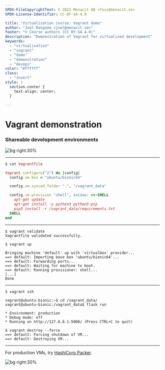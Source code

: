 ```yaml
---
SPDX-FileCopyrightText: © 2023 Menacit AB <foss@menacit.se>
SPDX-License-Identifier: CC-BY-SA-4.0

title: "Virtualisation course: Vagrant demo"
author: "Joel Rangsmo <joel@menacit.se>"
footer: "© Course authors (CC BY-SA 4.0)"
description: "Demonstration of Vagrant for virtualised development"
keywords:
  - "virtualisation"
  - "vagrant"
  - "demo"
  - "demonstration"
  - "devops"
color: "#ffffff"
class:
  - "invert"
style: |
  section.center {
    text-align: center;
  }

---
```

<!-- _footer: "%ATTRIBUTION_PREFIX% NASA/JPL-Caltech (CC BY 2.0)" -->
# Vagrant demonstration
### Shareable development environments

![bg right:30%](images/23-retro_space.jpg)

---
```ruby
$ cat Vagrantfile 

Vagrant.configure("2") do |config|
  config.vm.box = "ubuntu/bionic64"

  config.vm.synced_folder ".", "/vagrant_data"

  config.vm.provision "shell", inline: <<-SHELL
    apt-get update
    apt-get install -y python3 python3-pip
    pip3 install -r /vagrant_data/requirements.txt
  SHELL
end
```

---
```
$ vagrant validate
Vagrantfile validated successfully.

$ vagrant up

Bringing machine 'default' up with 'virtualbox' provider...
==> default: Importing base box 'ubuntu/bionic64'...
==> default: Forwarding ports...
==> default: Waiting for machine to boot.
==> default: Running provisioner: shell...
[...]
Done
```

---
```
$ vagrant ssh

vagrant@ubuntu-bionic:~$ cd /vagrant_data/
vagrant@ubuntu-bionic:/vagrant_data$ flask run

* Environment: production
* Debug mode: off
* Running on http://127.0.0.1:5000/ (Press CTRL+C to quit)
```

```
$ vagrant destroy --force
==> default: Forcing shutdown of VM...
==> default: Destroying VM...
```

---
<!-- _footer: "%ATTRIBUTION_PREFIX% Fritzchens Fritz (CC0 1.0)" -->

For production VMs, try [HashiCorp Packer](https://developer.hashicorp.com/packer).

![bg right:30%](images/23-negative.jpg)
